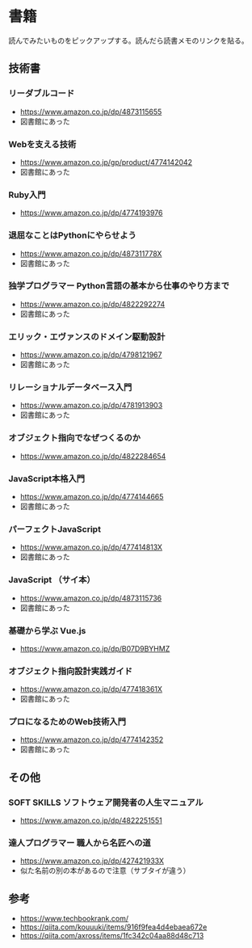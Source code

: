 # 書籍

読んでみたいものをピックアップする。読んだら読書メモのリンクを貼る。

## 技術書

### リーダブルコード

* https://www.amazon.co.jp/dp/4873115655
* 図書館にあった

### Webを支える技術

* https://www.amazon.co.jp/gp/product/4774142042
* 図書館にあった

### Ruby入門

* https://www.amazon.co.jp/dp/4774193976

### 退屈なことはPythonにやらせよう

* https://www.amazon.co.jp/dp/487311778X
* 図書館にあった

### 独学プログラマー Python言語の基本から仕事のやり方まで

* https://www.amazon.co.jp/dp/4822292274
* 図書館にあった

### エリック・エヴァンスのドメイン駆動設計

* https://www.amazon.co.jp/dp/4798121967
* 図書館にあった

### リレーショナルデータベース入門

* https://www.amazon.co.jp/dp/4781913903
* 図書館にあった

### オブジェクト指向でなぜつくるのか

* https://www.amazon.co.jp/dp/4822284654

### JavaScript本格入門

* https://www.amazon.co.jp/dp/4774144665
* 図書館にあった

### パーフェクトJavaScript

* https://www.amazon.co.jp/dp/477414813X
* 図書館にあった

### JavaScript （サイ本）

* https://www.amazon.co.jp/dp/4873115736
* 図書館にあった

### 基礎から学ぶ Vue.js

* https://www.amazon.co.jp/dp/B07D9BYHMZ

### オブジェクト指向設計実践ガイド

* https://www.amazon.co.jp/dp/477418361X
* 図書館にあった

### プロになるためのWeb技術入門

* https://www.amazon.co.jp/dp/4774142352
* 図書館にあった



## その他

### SOFT SKILLS ソフトウェア開発者の人生マニュアル

* https://www.amazon.co.jp/dp/4822251551

### 達人プログラマー 職人から名匠への道

* https://www.amazon.co.jp/dp/427421933X
* 似た名前の別の本があるので注意（サブタイが違う）

## 参考

* https://www.techbookrank.com/
* https://qiita.com/kouuuki/items/916f9fea4d4ebaea672e
* https://qiita.com/axross/items/1fc342c04aa88d48c713

